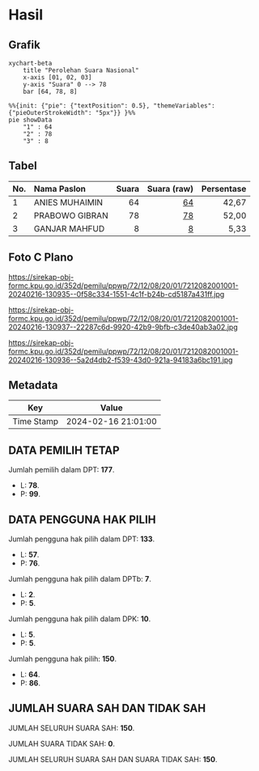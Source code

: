 # Hasil

## Grafik

```mermaid
xychart-beta
    title "Perolehan Suara Nasional"
    x-axis [01, 02, 03]
    y-axis "Suara" 0 --> 78
    bar [64, 78, 8]
```

```mermaid
%%{init: {"pie": {"textPosition": 0.5}, "themeVariables": {"pieOuterStrokeWidth": "5px"}} }%%
pie showData
    "1" : 64
    "2" : 78
    "3" : 8
```

## Tabel

| No. | Nama Paslon    | Suara | Suara (raw) | Persentase |
|:--- |:-------------- | -----:| -----------:| ----------:|
| 1   | ANIES MUHAIMIN | 64    | [64][p-1]   | 42,67      |
| 2   | PRABOWO GIBRAN | 78    | [78][p-2]   | 52,00      |
| 3   | GANJAR MAHFUD  | 8     | [8][p-3]    | 5,33       |


[p-1]: https://github.com/gigit-pemilu/pemilu-2024/blob/main/pilpres/hitung-suara/sub/72-sulawesi-tengah/sub/12-morowali-utara/sub/08-bungku-utara/sub/2001-baturube/sub/001-tps/sub/paslon-1.txt
[p-2]: https://github.com/gigit-pemilu/pemilu-2024/blob/main/pilpres/hitung-suara/sub/72-sulawesi-tengah/sub/12-morowali-utara/sub/08-bungku-utara/sub/2001-baturube/sub/001-tps/sub/paslon-2.txt
[p-3]: https://github.com/gigit-pemilu/pemilu-2024/blob/main/pilpres/hitung-suara/sub/72-sulawesi-tengah/sub/12-morowali-utara/sub/08-bungku-utara/sub/2001-baturube/sub/001-tps/sub/paslon-3.txt

## Foto C Plano

https://sirekap-obj-formc.kpu.go.id/352d/pemilu/ppwp/72/12/08/20/01/7212082001001-20240216-130935--0f58c334-1551-4c1f-b24b-cd5187a431ff.jpg

https://sirekap-obj-formc.kpu.go.id/352d/pemilu/ppwp/72/12/08/20/01/7212082001001-20240216-130937--22287c6d-9920-42b9-9bfb-c3de40ab3a02.jpg

https://sirekap-obj-formc.kpu.go.id/352d/pemilu/ppwp/72/12/08/20/01/7212082001001-20240216-130936--5a2d4db2-f539-43d0-921a-94183a6bc191.jpg


## Metadata

| Key        | Value               |
| ---------- | ------------------- |
| Time Stamp | 2024-02-16 21:01:00 |


## DATA PEMILIH TETAP

Jumlah pemilih dalam DPT: **177**.
 * L: **78**.
 * P: **99**.

## DATA PENGGUNA HAK PILIH

Jumlah pengguna hak pilih dalam DPT: **133**.
 * L: **57**.
 * P: **76**.

Jumlah pengguna hak pilih dalam DPTb: **7**.
 * L: **2**.
 * P: **5**.

Jumlah pengguna hak pilih dalam DPK: **10**.
 * L: **5**.
 * P: **5**.

Jumlah pengguna hak pilih: **150**.
 * L: **64**.
 * P: **86**.

## JUMLAH SUARA SAH DAN TIDAK SAH

JUMLAH SELURUH SUARA SAH: **150**.

JUMLAH SUARA TIDAK SAH: **0**.

JUMLAH SELURUH SUARA SAH DAN SUARA TIDAK SAH: **150**.


